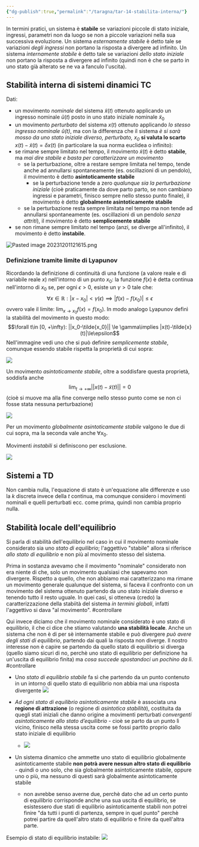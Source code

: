 ```yaml
---
{"dg-publish":true,"permalink":"/taragna/tar-14-stabilita-interna/"}
---
```


In termini pratici, un sistema è **stabile** se variazioni piccole di stato iniziale, ingressi, parametri non da luogo se non a piccole variazioni nella sua successiva evoluzione.
Un sistema *esternamente stabile* è detto tale se variazioni *degli ingressi* non portano la risposta a divergere ad infinito.
Un sistema *internamente stabile* è detto tale se variazioni *dello stato iniziale* non portano la risposta a divergere ad infinito (quindi non è che se parto in uno stato già alterato se ne va a fanculo l'uscita).

## Stabilità interna di sistemi dinamici TC
Dati:
- un movimento *nominale* del sistema $\tilde{x}(t)$ ottenuto applicando un ingresso nominale $\tilde{u}(t)$ posto in uno stato iniziale nominale $\tilde{x}_0$
- un movimento *perturbato* del sistema $x(t)$ ottenuto applicando *lo stesso ingresso nominale $\tilde{u}(t)$*, ma con la differenza che il sistema *è si sarà mosso da uno stato iniziale diverso, perturbato, $x_0$*
**si valuta lo scarto** $x(t)-\tilde{x}(t)=\delta x(t)$ (in particolare la sua norma euclidea o infinito):
- se rimane sempre limitato nel tempo, il movimento $\tilde{x}(t)$ è detto **stabile**, ma *mai dire stabile e basta per caratterizzare un movimento*
	- se la perturbazione, oltre a restare sempre limitata nel tempo, tende anche ad annullarsi spontaneamente (es. oscillazioni di un pendolo), il movimento è detto **asintoticamente stabile**
		- se la perturbazione tende a zero *qualunque sia la perturbazione iniziale* (cioè praticamente da dove parto parto, se non cambiano ingressi e parametri, finisco sempre nello stesso punto finale), il movimento è detto **globalmente asintoticamente stabile**
	- se la perturbazione resta sempre limitata nel tempo ma non tende ad annullarsi spontaneamente (es. oscillazioni di un pendolo *senza attriti*), il movimento è detto **semplicemente stabile**
- se non rimane sempre limitato nel tempo (anzi, se diverge all'infinito), il movimento è detto **instabile**.

![Pasted image 20231201121615.png](/img/user/img/Pasted%20image%2020231201121615.png)

### Definizione tramite limite di Lyapunov
Ricordando la definizione di continuità di una funzione (a valore reale e di variabile reale $x$) nell'intorno di un punto $x_0$: la funzione $f(x)$ è detta continua nell'intorno di $x_0$ se, per ogni $\epsilon > 0$, esiste un $\gamma > 0$ tale che:
$$\forall x\in \mathbb{R}: |x-x_0| < \gamma({\epsilon})\implies |f(x)-f(x_0)|\le\epsilon$$
ovvero vale il limite: $\lim_{x\rightarrow x_0}f(x)=f(x_0)$.
In modo analogo Lyapunov definì la stabilità del movimento in questo modo:
$$\forall t\in [0, +\infty): ||x_0-\tilde{x_0}|| \le \gamma\implies |x(t)-\tilde{x}(t)|\le\epsilon$$
Nell'immagine vedi uno che si può definire *semplicemente stabile*, comunque essendo stabile rispetta la proprietà di cui sopra:

![](/img/user/img/sreal.png)

Un movimento *asintoticamente stabile*, oltre a soddisfare questa proprietà, soddisfa anche 
$$\lim_{t\rightarrow +\infty} ||x(t)-\tilde{x}(t)||=0 $$ (cioè si muove ma alla fine converge nello stesso punto come se non ci fosse stata nessuna perturbazione)

![](/img/user/img/graficamente_stab1.png)

Per un movimento *globalmente asintoticamente stabile* valgono le due di cui sopra, ma la seconda vale anche $\forall x_0$.


Movimenti *instabili* si definiscono per esclusione.

![](/img/user/img/graficamente_stabilita.png)

## Sistemi a TD
Non cambia nulla, l'equazione di stato è un'equazione alle differenze e uso la $k$ discreta invece della $t$ continua, ma comunque considero i movimenti nominali e quelli perturbati ecc. come prima, quindi non cambia proprio nulla.
## Stabilità locale dell'equilibrio
Si parla di stabilità dell'equilibrio nel caso in cui il movimento nominale considerato sia uno *stato di equilibrio*; l'aggettivo "stabile" allora si riferisce *allo stato di equilibrio* e non più al movimento stesso del sistema. 

Prima in sostanza avevamo che il movimento "nominale" considerato non era niente di che, solo un movimento qualsiasi che sapevamo non divergere. Rispetto a quello, che non abbiamo mai caratterizzano ma rimane un movimento generale qualunque del sistema, si faceva il confronto con un movimento del sistema ottenuto partendo da uno stato iniziale diverso e tenendo tutto il resto uguale.
In quei casi, si otteneva (credo) la caratterizzazione della stabiità del sistema *in termini globali*, infatti l'aggettivo si dava "al movimento". #controllare

Qui invece diciamo che il movimento nominale considerato è uno stato di equilibrio, il che ci dice che stiamo valutando **una stabilità locale**.
Anche un sistema che non è di per sè internamente stabile e può divergere *può avere degli stati di equilibrio*, partendo dai quali la risposta non diverge. Il nostro interesse non è capire se partendo da quello stato di equilibrio si diverga (quello siamo sicuri di no, perchè uno stato di equilibrio per definizione ha un'uscita di equilibrio finita) ma *cosa succede spostandoci un pochino da lì*. #controllare 

- Uno *stato di equilibrio stabile* fa sì che partendo da un punto contenuto in un intorno di quello stato di equilibrio non abbia mai una risposta divergente
![](/img/user/img/sst.png)
	
- *Ad ogni stato di equilibrio asintoticamente stabile* è associata una **regione di attrazione** (o regione di *asintotica stabilità*), costituita da quegli stati iniziali che danno origine a movimenti perturbati *convergenti asintoticamente allo stato d’equilibrio* - cioè se parto da un punto lì vicino, finisco nella stessa uscita come se fossi partito proprio dallo stato iniziale di equilibrio
	- ![](/img/user/img/asinst.png)
- Un sistema dinamico che ammette uno stato di equilibrio globalmente asintoticamente stabile **non potrà avere nessun altro stato di equilibrio** - quindi o uno solo, che sia globalmente asintoticamente stabile, oppure uno o più, ma nessuno di questi sarà globalmente asintoticamente stabile
	- non avrebbe senso averne due, perchè dato che ad un certo punto di equilibrio corrisponde anche una sua uscita di equilibrio, se esistessero due stati di equilibrio asintoticamente stabili non potrei finire "da tutti i punti di partenza, sempre in quel punto" perchè potrei partire da quell'altro stato di equilibrio e finire da quell'altra parte.

Esempio di stato di equilibrio instabile:
![](/img/user/img/inst.png)
